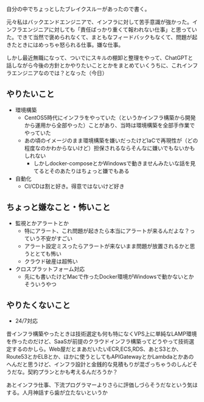 
自分の中でちょっとしたブレイクスルーがあったので書く。

元々私はバックエンドエンジニアで、インフラに対して苦手意識が強かった。インフラエンジニアに対しても「責任ばっかり重くて報われない仕事」と思っていた。できて当然で褒められなくて、まともなフィードバックもなくて、問題が起きたときにはめっちゃ怒られる仕事。嫌な仕事。

しかし最近無職になって、ついでにスキルの棚卸と整理をやって、ChatGPTと話しながら今後の方針とかやりたいこととかをまとめていくうちに、これインフラエンジニアなのでは？となった（今日）

## やりたいこと

 - 環境構築
	 - CentOS5時代にインフラをやっていた（というかインフラ構築から開発から運用から全部やった）ことがあり、当時は環境構築を全部手作業でやっていた
	 - あの頃のイメージのまま環境構築を嫌いだったけどIaCで再現性が（どの程度なのかわからないけど）担保されるならそんなに嫌いでもないかもしれない
		 - しかしdocker-composeとかWindowsで動きませんみたいな話を見てるとそのあたりはちょっと嫌でもある
 - 自動化
	 - CI/CDは割と好き。得意ではないけど好き

## ちょっと嫌なこと・怖いこと

 - 監視とかアラートとか
	 - 特にアラート、これ問題が起きたら本当にアラートが来るんだよな？っていう不安がすごい
	 - アラート設定ミスったらアラートが来ないまま問題が放置されるかと思うととても怖い
	 - クラウド破産は超怖い
 - クロスプラットフォーム対応
	 - 先にも書いたけどMacで作ったDocker環境がWindowsで動かないとかそういうやつ

## やりたくないこと

 - 24/7対応

昔インフラ構築やったときは技術選定も何も特になくVPS上に単純なLAMP環境を作ったのだけど、SaaSが前提のクラウドインフラ構築ってどうやって技術選定するのかしら。Web屋だとまあだいたいECR,ECS,RDS、あとS3とか、Route53とかELBとか、ほかに使うとしてもAPIGatewayとかLambdaとかあのへんだと思うけど、インフラ設計と金銭的な見積もりが混ざっちゃうのしんどそうだな。契約プランとかも考えるんだろうか？

あとインフラ仕事、下流プログラマーよりさらに評価しづらそうだなという気はする。人月神話すら歯が立たないというか